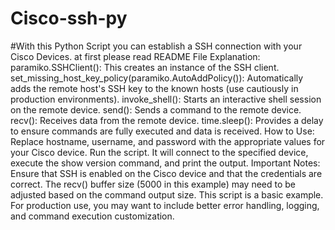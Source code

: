 # Cisco-ssh-py
#With this Python Script you can establish a SSH connection with your Cisco Devices. at first please read README File
Explanation:
paramiko.SSHClient(): This creates an instance of the SSH client.
set_missing_host_key_policy(paramiko.AutoAddPolicy()): Automatically adds the remote host's SSH key to the known hosts (use cautiously in production environments).
invoke_shell(): Starts an interactive shell session on the remote device.
send(): Sends a command to the remote device.
recv(): Receives data from the remote device.
time.sleep(): Provides a delay to ensure commands are fully executed and data is received.
How to Use:
Replace hostname, username, and password with the appropriate values for your Cisco device.
Run the script. It will connect to the specified device, execute the show version command, and print the output.
Important Notes:
Ensure that SSH is enabled on the Cisco device and that the credentials are correct.
The recv() buffer size (5000 in this example) may need to be adjusted based on the command output size.
This script is a basic example. For production use, you may want to include better error handling, logging, and command execution customization.

